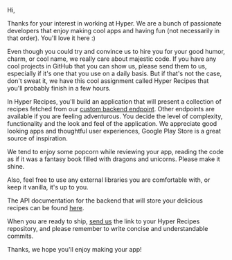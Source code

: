 Hi,

Thanks for your interest in working at Hyper. We are a bunch of passionate developers that enjoy making cool apps and having fun (not necessarily in that order). You'll love it here :)

Even though you could try and convince us to hire you for your good humor, charm, or cool name, we really care about majestic code. If you have any cool projects in GitHub that you can show us, please send them to us, especially if it's one that you use on a daily basis. But if that's not the case, don't sweat it, we have this cool assignment called Hyper Recipes that you'll probably finish in a few hours.

In Hyper Recipes, you'll build an application that will present a collection of recipes fetched from our [custom backend endpoint](http://hyper-recipes.herokuapp.com/recipes). Other endpoints are available if you are feeling adventurous. You decide the level of complexity, functionality and the look and feel of the application. We appreciate good looking apps and thoughtful user experiences, Google Play Store is a great source of inspiration.

We tend to enjoy some popcorn while reviewing your app, reading the code as if it was a fantasy book filled with dragons and unicorns. Please make it shine.

Also, feel free to use any external libraries you are comfortable with, or keep it vanilla, it's up to you.

The API documentation for the backend that will store your delicious recipes can be found [here](https://github.com/hyperoslo/hyper-recipes/blob/master/README.md).

When you are ready to ship, [send us](mailto:android@hyper.no) the link to your Hyper Recipes repository, and please remember to write concise and understandable commits.

Thanks, we hope you'll enjoy making your app!
